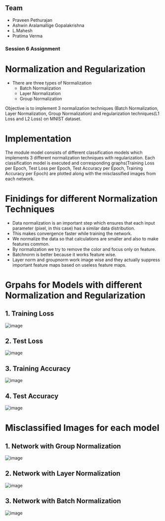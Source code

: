
## Team ##

* Praveen Pethurajan
* Ashwin Aralamallige Gopalakrishna
* L.Mahesh
* Pratima Verma

### Session 6 Assignment ###

# Normalization and Regularization

- There are three types of Normalization
    - Batch Normalization
    - Layer Normalization
    - Group Normalization

Objective is to implement 3 normalization techniques (Batch Normalization, Layer Normalization, Group Normalization) and regularization techniques(L1 Loss and L2 Loss) on MNIST dataset.

# Implementation

The module model consists of different classification models which implements 3 different normalization techniques with regularization. Each classification model is executed and corresponding graphs(Training Loss per Epoch, Test Loss per Epoch, Test Accuracy per Epoch, Training Accuracy per Epoch) are plotted along with the misclassified images from each network.


#  Finidings for different Normalization Techniques
- Data normalization is an important step which ensures that each input parameter (pixel, in this case) has a similar data distribution.
- This makes convergence faster while training the network.
- We normalize the data so that calculations are smaller and also to make features common.
- By normalization we try to remove the color and focus only on feature.
- Batchnorm is better because it works feature wise.
- Layer norm and groupnorm work image wise and they actually suppress important feature maps based on useless feature maps.

# Grpahs for Models with different Normalization and Regularization
## 1. Training Loss
![image](training_loss.png)

## 2. Test Loss
![image](test_loss.png)

## 3. Training Accuracy
![image](training_accuracy.png)

## 4. Test Accuracy
![image](test_accuracy.png)

# Misclassified Images for each model
## 1. Network with Group Normalization
![image](groupnorm_wrong_predictions.png)

## 2. Network with Layer Normalization
![image](layernorm_wrong_predictions.png)

## 3. Network with Batch Normalization
![image](batchnorm_wrong_predictions.png)
